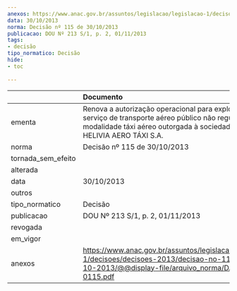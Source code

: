 ```yaml
---
anexos: https://www.anac.gov.br/assuntos/legislacao/legislacao-1/decisoes/decisoes-2013/decisao-no-115-de-30-10-2013/@@display-file/arquivo_norma/DA2013-0115.pdf
data: 30/10/2013
norma: Decisão nº 115 de 30/10/2013
publicacao: DOU Nº 213 S/1, p. 2, 01/11/2013
tags:
- decisão
tipo_normatico: Decisão
hide: 
- toc 
 
---
```


|                    | Documento                                                                                                                                                                            |
|:-------------------|:-------------------------------------------------------------------------------------------------------------------------------------------------------------------------------------|
| ementa             | Renova a autorização operacional para exploração de serviço de transporte aéreo público não regular na modalidade táxi aéreo outorgada à sociedade empresária HELIVIA AERO TÁXI S.A. |
| norma              | Decisão nº 115 de 30/10/2013                                                                                                                                                         |
| tornada_sem_efeito |                                                                                                                                                                                      |
| alterada           |                                                                                                                                                                                      |
| data               | 30/10/2013                                                                                                                                                                           |
| outros             |                                                                                                                                                                                      |
| tipo_normatico     | Decisão                                                                                                                                                                              |
| publicacao         | DOU Nº 213 S/1, p. 2, 01/11/2013                                                                                                                                                     |
| revogada           |                                                                                                                                                                                      |
| em_vigor           |                                                                                                                                                                                      |
| anexos             | https://www.anac.gov.br/assuntos/legislacao/legislacao-1/decisoes/decisoes-2013/decisao-no-115-de-30-10-2013/@@display-file/arquivo_norma/DA2013-0115.pdf                            |